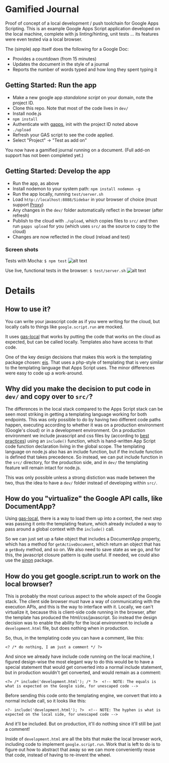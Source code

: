 # Gamified Journal

Proof of concept of a local development / push toolchain for Google Apps Scripting. This is an example Google Apps Script application developed on the local machine, complete with js linting/hinting, unit tests ... its features were even tested via a local browser.

The (simple) app itself does the following for a Google Doc:

* Provides a countdown (from 15 minutes)
* Updates the document in the style of a journal
* Reports the number of words typed and how long they spent typing it

## Getting Started: Run the app

* Make a new google app *standalone script* on your domain, note the project ID.
* Clone this repo. Note that most of the code lives in `dev/`
* Install node.js
* `npm install`
* Authenticate with [gapps](https://www.npmjs.com/package/node-google-apps-script), init with the project ID noted above
* `./upload`
* Refresh your GAS script to see the code applied.
* Select "Project" -> "Test as add on"

You now have a gamified journal running on a document. (Full add-on support has not been completed yet.)

## Getting Started: Develop the app

* Run the app, as above
* Install nodemon to your system path: `npm install nodemon -g`
* Run the app locally, running `test/server.sh`
* Load `http://localhost:8888/Sidebar` in your browser of choice (must support [Proxy](http://caniuse.com/#search=proxy))
* Any changes in the `dev/` folder automatically reflect in the browser (after refresh)
* Publish to the cloud with `./upload`, which copies files to `src/` and then run `gapps upload` for you (which uses `src/` as the source to copy to the cloud)
* Changes are now reflected in the cloud (reload and test)

### Screen shots

Tests with Mocha:
`$ npm test`
![alt text][mocha]

Use live, functional tests in the browser:
`$ test/server.sh`
![alt text][browser]

[mocha]: http://brainysmurf.github.io/img/testsWithMocha.png "nm test"
[browser]: http://brainysmurf.github.io/img/runsInBrowser.png "test/server.sh"


# Details

## How to use it?

You can write your javascript code as if you were writing for the cloud, but locally calls to things like `google.script.run` are mocked. 

It uses [gas-local](https://github.com/mzagorny/gas-local) that works by putting the code that works on the cloud as expected, but can be called locally. Templates also have access to that code.

One of the key design decisions that makes this work is the templating package chosen: [ejs](http://ejs.co). That uses a php-style of templating that is very similar to the templating language that Apps Script uses. The minor differences were easy to code up a work-around.

## Why did you make the decision to put code in `dev/` and copy over to `src/`?

The differences in the local stack compared to the Apps Script stack can be seen most striking in getting a templating language working for both endpoints. This was only possible to do by having two different code paths happen, executing according to whether it was on a production environment (Google's cloud) or in a development environment. On a production environment we include javascript and css files by (according to [best practices](https://developers.google.com/apps-script/guides/html/best-practices)) using an `include()` function, which is hand-written App Script code function declaration living in the global scope. The templating language on node.js also has an include function, but if the include function is defined that takes precedence. So instead, we can put include function in the `src/` directory, for the production side, and in `dev/` the templating feature will remain intact for node.js. 

This was only possible unless a strong distiction was made between the two, thus the idea to have a `dev/` folder instead of developing within `src/`.

## How do you "virtualize" the Google API calls, like DocumentApp?

Using [gas-local](https://github.com/mzagorny/gas-local), there is a way to load them up into a context, the next step was passing it onto the templating feature, which already included a way to pass around a global context with the `include()` call.

So we can just set up a fake object that includes a DocumentApp property, which has a method for `getActiveDocument`, which return an object that has a `getBody` method, and so on. We also need to save state as we go, and for this, the javascript closure pattern is quite useful. If needed, we could also use the [sinon](http://sinonjs.org) package.

## How do you get google.script.run to work on the local browser?

This is probably the most curious aspect to the whole aspect of the Google stack. The client side browser must have a way of communicating with the execution APIs, and this is the way to interface with it. Locally, we can't virtualize it, because this is client-side code running in the browser, after the template has produced the html/css/javascript. So instead the design decision was to enable the ability for the local environment to include a `development.html` file, but does nothing when in production. 

So, thus, in the templating code you can have a comment, like this:

```
<? /* do nothing, I am just a comment */ ?>
```

And since we already have include code running on the local machine, I figured design-wise the most elegant way to do this would be to have a special statement that would get converted into a normal include statement, but in production wouldn't get converted, and would remain as a comment:

```
<?= /* include('development.html'); /* ?>  <!-- NOTE: The equals is what is expected on the Google side, for unescaped code -->
```

Before sending this code onto the templating engine, we convert that into a normal include call, so it looks like this:

```
<?- include('development.html'); ?>  <!-- NOTE: The hyphen is what is expected on the local side, for unescaped code -->
```

And it'll be included. But on production, it'll do nothing since it'll still be just a comment!

Inside of `development.html` are all the bits that make the local browser work, including code to implement `google.script.run`. Work that is left to do is to figure out how to abstract that away so we can more conveniently reuse that code, instead of having to re-invent the wheel.